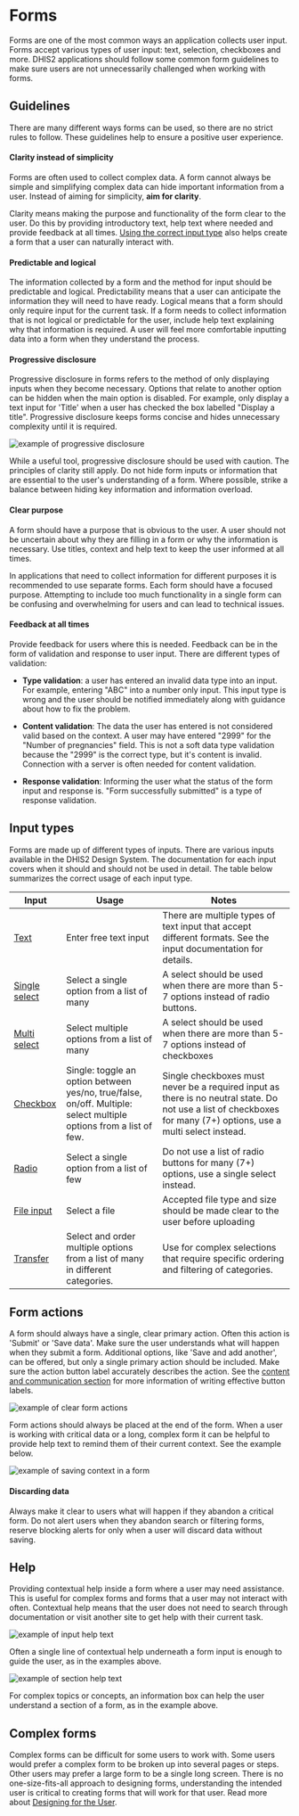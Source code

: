 # Forms

Forms are one of the most common ways an application collects user input. Forms accept various types of user input: text, selection, checkboxes and more. DHIS2 applications should follow some common form guidelines to make sure users are not unnecessarily challenged when working with forms.

## Guidelines

There are many different ways forms can be used, so there are no strict rules to follow. These guidelines help to ensure a positive user experience.

#### Clarity instead of simplicity

Forms are often used to collect complex data. A form cannot always be simple and simplifying complex data can hide important information from a user. Instead of aiming for simplicity, **aim for clarity**.

Clarity means making the purpose and functionality of the form clear to the user. Do this by providing introductory text, help text where needed and provide feedback at all times. [Using the correct input type](#input-types) also helps create a form that a user can naturally interact with.

#### Predictable and logical

The information collected by a form and the method for input should be predictable and logical. Predictability means that a user can anticipate the information they will need to have ready. Logical means that a form should only require input for the current task. If a form needs to collect information that is not logical or predictable for the user, include help text explaining why that information is required. A user will feel more comfortable inputting data into a form when they understand the process.

#### Progressive disclosure

Progressive disclosure in forms refers to the method of only displaying inputs when they become necessary. Options that relate to another option can be hidden when the main option is disabled. For example, only display a text input for 'Title' when a user has checked the box labelled "Display a title". Progressive disclosure keeps forms concise and hides unnecessary complexity until it is required.

![example of progressive disclosure](/images/forms/progressive-disclosure.png)

While a useful tool, progressive disclosure should be used with caution. The principles of clarity still apply. Do not hide form inputs or information that are essential to the user's understanding of a form. Where possible, strike a balance between hiding key information and information overload.

#### Clear purpose

A form should have a purpose that is obvious to the user. A user should not be uncertain about why they are filling in a form or why the information is necessary. Use titles, context and help text to keep the user informed at all times.

In applications that need to collect information for different purposes it is recommended to use separate forms. Each form should have a focused purpose. Attempting to include too much functionality in a single form can be confusing and overwhelming for users and can lead to technical issues.

#### Feedback at all times

Provide feedback for users where this is needed. Feedback can be in the form of validation and response to user input. There are different types of validation:

-   **Type validation**: a user has entered an invalid data type into an input. For example, entering "ABC" into a number only input. This input type is wrong and the user should be notified immediately along with guidance about how to fix the problem.

-   **Content validation**: The data the user has entered is not considered valid based on the context. A user may have entered "2999" for the "Number of pregnancies" field. This is not a soft data type validation because the "2999" is the correct type, but it's content is invalid. Connection with a server is often needed for content validation.

-   **Response validation**: Informing the user what the status of the form input and response is. "Form successfully submitted" is a type of response validation.

## Input types

Forms are made up of different types of inputs. There are various inputs available in the DHIS2 Design System. The documentation for each input covers when it should and should not be used in detail. The table below summarizes the correct usage of each input type.

| Input                                    | Usage                                                                                                              | Notes                                                                                                                                                             |
| ---------------------------------------- | ------------------------------------------------------------------------------------------------------------------ | ----------------------------------------------------------------------------------------------------------------------------------------------------------------- |
| [Text](../components/inputfield.md)      | Enter free text input                                                                                              | There are multiple types of text input that accept different formats. See the input documentation for details.                                                    |
| [Single select](../components/select.md) | Select a single option from a list of many                                                                         | A select should be used when there are more than 5-7 options instead of radio buttons.                                                                            |
| [Multi select](../components/select.md)  | Select multiple options from a list of many                                                                        | A select should be used when there are more than 5-7 options instead of checkboxes                                                                                |
| [Checkbox](../components/checkbox.md)    | Single: toggle an option between yes/no, true/false, on/off. Multiple: select multiple options from a list of few. | Single checkboxes must never be a required input as there is no neutral state. Do not use a list of checkboxes for many (7+) options, use a multi select instead. |
| [Radio](../components/radio.md)          | Select a single option from a list of few                                                                          | Do not use a list of radio buttons for many (7+) options, use a single select instead.                                                                            |
| [File input](../components/fileinput.md) | Select a file                                                                                                      | Accepted file type and size should be made clear to the user before uploading                                                                                     |
| [Transfer](../components/transfer.md)    | Select and order multiple options from a list of many in different categories.                                     | Use for complex selections that require specific ordering and filtering of categories.                                                                            |

## Form actions

A form should always have a single, clear primary action. Often this action is 'Submit' or 'Save data'. Make sure the user understands what will happen when they submit a form. Additional options, like 'Save and add another', can be offered, but only a single primary action should be included. Make sure the action button label accurately describes the action. See the [content and communication section](../principles/content-communication.md) for more information of writing effective button labels.

![example of clear form actions](/images/forms/actions.png)

Form actions should always be placed at the end of the form. When a user is working with critical data or a long, complex form it can be helpful to provide help text to remind them of their current context. See the example below.

![example of saving context in a form](/images/forms/save-context.png)

#### Discarding data

Always make it clear to users what will happen if they abandon a critical form. Do not alert users when they abandon search or filtering forms, reserve blocking alerts for only when a user will discard data without saving.

## Help

Providing contextual help inside a form where a user may need assistance. This is useful for complex forms and forms that a user may not interact with often. Contextual help means that the user does not need to search through documentation or visit another site to get help with their current task.

![example of input help text](/images/forms/input-help.png)

Often a single line of contextual help underneath a form input is enough to guide the user, as in the examples above.

![example of section help text](/images/forms/contextual-help.png)

For complex topics or concepts, an information box can help the user understand a section of a form, as in the example above.

## Complex forms

Complex forms can be difficult for some users to work with. Some users would prefer a complex form to be broken up into several pages or steps. Other users may prefer a large form to be a single long screen. There is no one-size-fits-all approach to designing forms, understanding the intended user is critical to creating forms that will work for that user. Read more about [Designing for the User](design-for-use.md).

